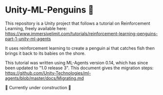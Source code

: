# Unity-ML-Penguins :penguin:

This repository is a Unity project that follows a tutorial on Reinforcement Learning, freely available here: https://www.immersivelimit.com/tutorials/reinforcement-learning-penguins-part-1-unity-ml-agents

It uses reinforcement learning to create a penguin ai that catches fish then brings it back to its babies on the shore.

This tutorial was written using ML-Agents version 0.14, which has since been updated to "1.0 release 3".  This document gives the migration steps: https://github.com/Unity-Technologies/ml-agents/blob/master/docs/Migrating.md

:construction_worker: Currently under construction :construction:
